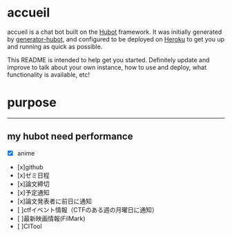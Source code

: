 # accueil

accueil is a chat bot built on the [Hubot][hubot] framework. It was
initially generated by [generator-hubot][generator-hubot], and configured to be
deployed on [Heroku][heroku] to get you up and running as quick as possible.

This README is intended to help get you started. Definitely update and improve
to talk about your own instance, how to use and deploy, what functionality is
available, etc!

[heroku]: http://www.heroku.com
[hubot]: http://hubot.github.com
[generator-hubot]: https://github.com/github/generator-hubot

# purpose
---------------------------------------------------------------
my hubot need performance
---------------------------------------------------------------

- [x] anime
- [x]github
- [x]ゼミ日程
- [x]論文締切
- [x]予定通知
- [x]論文発表者に前日に通知
- [ ]ctfイベント情報（CTFのある週の月曜日に通知）
- [ ]最新映画情報(FilMark)
- [ ]CITool
